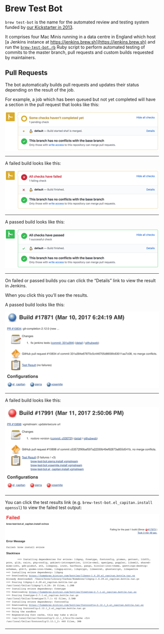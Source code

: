 # Brew Test Bot

`brew test-bot` is the name for the automated review and testing system funded
by [our Kickstarter in 2013](https://www.kickstarter.com/projects/homebrew/brew-test-bot).

It comprises four Mac Minis running in a data centre in England which host
[a Jenkins instance at https://jenkins.brew.sh](https://jenkins.brew.sh) and run the
[`brew-test-bot.rb`](https://github.com/Homebrew/homebrew-test-bot/blob/master/cmd/brew-test-bot.rb)
Ruby script to perform automated testing of commits to the master branch, pull
requests and custom builds requested by maintainers.

## Pull Requests

The bot automatically builds pull requests and updates their status depending
on the result of the job.

For example, a job which has been queued but not yet completed will have a
section in the pull request that looks like this:

![Triggered Pull Request](img/docs/brew-test-bot-triggered-pr.png)

---

A failed build looks like this:

![Failed Pull Request](img/docs/brew-test-bot-failed-pr.png)

---

A passed build looks like this:

![Passed Pull Request](img/docs/brew-test-bot-passed-pr.png)

---

On failed or passed builds you can click the “Details” link to view the result
in Jenkins.

When you click this you’ll see the results.

A passed build looks like this:

![Passed Jenkins Build](img/docs/brew-test-bot-passed-jenkins.png)

---

A failed build looks like this:

![Failed Jenkins Build](img/docs/brew-test-bot-failed-jenkins.png)

---

You can click the test results link
(e.g. `brew-test-bot.el_capitan.install openssl`) to
view the failed test output:

![Failed Test](img/docs/brew-test-bot-failed-test.png)

---
